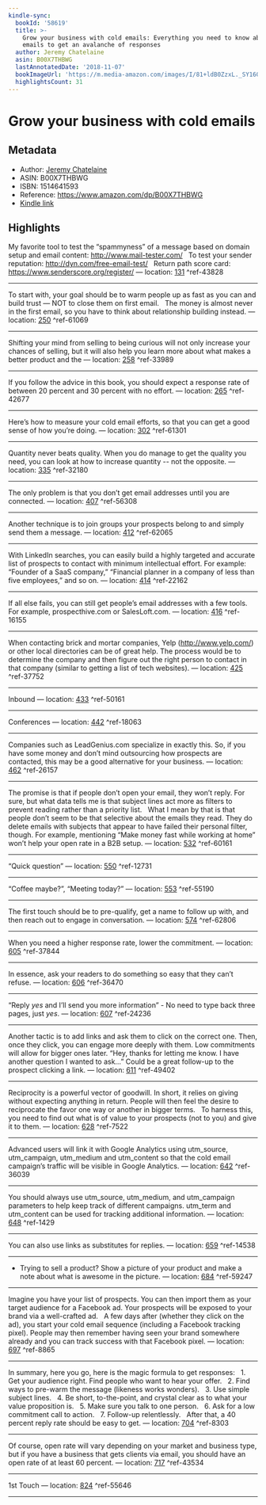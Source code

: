 ```yaml
---
kindle-sync:
  bookId: '58619'
  title: >-
    Grow your business with cold emails: Everything you need to know about cold
    emails to get an avalanche of responses
  author: Jeremy Chatelaine
  asin: B00X7THBWG
  lastAnnotatedDate: '2018-11-07'
  bookImageUrl: 'https://m.media-amazon.com/images/I/81+ldB0ZzxL._SY160.jpg'
  highlightsCount: 31
---
```

# Grow your business with cold emails
## Metadata
* Author: [Jeremy Chatelaine](https://www.amazon.comundefined)
* ASIN: B00X7THBWG
* ISBN: 1514641593
* Reference: https://www.amazon.com/dp/B00X7THBWG
* [Kindle link](kindle://book?action=open&asin=B00X7THBWG)

## Highlights
My favorite tool to test the “spammyness” of a message based on domain setup and email content: http://www.mail-tester.com/   To test your sender reputation: http://dyn.com/free-email-test/   Return path score card: https://www.senderscore.org/register/ — location: [131](kindle://book?action=open&asin=B00X7THBWG&location=131) ^ref-43828

---
To start with, your goal should be to warm people up as fast as you can and build trust — NOT to close them on first email.   The money is almost never in the first email, so you have to think about relationship building instead. — location: [250](kindle://book?action=open&asin=B00X7THBWG&location=250) ^ref-61069

---
Shifting your mind from selling to being curious will not only increase your chances of selling, but it will also help you learn more about what makes a better product and the — location: [258](kindle://book?action=open&asin=B00X7THBWG&location=258) ^ref-33989

---
If you follow the advice in this book, you should expect a response rate of between 20 percent and 30 percent with no effort. — location: [265](kindle://book?action=open&asin=B00X7THBWG&location=265) ^ref-42677

---
Here’s how to measure your cold email efforts, so that you can get a good sense of how you’re doing. — location: [302](kindle://book?action=open&asin=B00X7THBWG&location=302) ^ref-61301

---
Quantity never beats quality. When you do manage to get the quality you need, you can look at how to increase quantity -- not the opposite. — location: [335](kindle://book?action=open&asin=B00X7THBWG&location=335) ^ref-32180

---
The only problem is that you don’t get email addresses until you are connected. — location: [407](kindle://book?action=open&asin=B00X7THBWG&location=407) ^ref-56308

---
Another technique is to join groups your prospects belong to and simply send them a message. — location: [412](kindle://book?action=open&asin=B00X7THBWG&location=412) ^ref-62065

---
With LinkedIn searches, you can easily build a highly targeted and accurate list of prospects to contact with minimum intellectual effort. For example: “Founder of a SaaS company,” “Financial planner in a company of less than five employees,” and so on. — location: [414](kindle://book?action=open&asin=B00X7THBWG&location=414) ^ref-22162

---
If all else fails, you can still get people’s email addresses with a few tools. For example, prospecthive.com or SalesLoft.com. — location: [416](kindle://book?action=open&asin=B00X7THBWG&location=416) ^ref-16155

---
When contacting brick and mortar companies, Yelp (http://www.yelp.com/) or other local directories can be of great help. The process would be to determine the company and then figure out the right person to contact in that company (similar to getting a list of tech websites). — location: [425](kindle://book?action=open&asin=B00X7THBWG&location=425) ^ref-37752

---
Inbound — location: [433](kindle://book?action=open&asin=B00X7THBWG&location=433) ^ref-50161

---
Conferences — location: [442](kindle://book?action=open&asin=B00X7THBWG&location=442) ^ref-18063

---
Companies such as LeadGenius.com specialize in exactly this. So, if you have some money and don’t mind outsourcing how prospects are contacted, this may be a good alternative for your business. — location: [462](kindle://book?action=open&asin=B00X7THBWG&location=462) ^ref-26157

---
The promise is that if people don’t open your email, they won’t reply. For sure, but what data tells me is that subject lines act more as filters to prevent reading rather than a priority list.   What I mean by that is that people don’t seem to be that selective about the emails they read. They do delete emails with subjects that appear to have failed their personal filter, though. For example, mentioning “Make money fast while working at home” won’t help your open rate in a B2B setup. — location: [532](kindle://book?action=open&asin=B00X7THBWG&location=532) ^ref-60161

---
“Quick question” — location: [550](kindle://book?action=open&asin=B00X7THBWG&location=550) ^ref-12731

---
“Coffee maybe?”, “Meeting today?” — location: [553](kindle://book?action=open&asin=B00X7THBWG&location=553) ^ref-55190

---
The first touch should be to pre-qualify, get a name to follow up with, and then reach out to engage in conversation. — location: [574](kindle://book?action=open&asin=B00X7THBWG&location=574) ^ref-62806

---
When you need a higher response rate, lower the commitment. — location: [605](kindle://book?action=open&asin=B00X7THBWG&location=605) ^ref-37844

---
In essence, ask your readers to do something so easy that they can’t refuse. — location: [606](kindle://book?action=open&asin=B00X7THBWG&location=606) ^ref-36470

---
“Reply *yes* and I’ll send you more information” - No need to type back three pages, just *yes*. — location: [607](kindle://book?action=open&asin=B00X7THBWG&location=607) ^ref-24236

---
Another tactic is to add links and ask them to click on the correct one. Then, once they click, you can engage more deeply with them. Low commitments will allow for bigger ones later. “Hey, thanks for letting me know. I have another question I wanted to ask…” Could be a great follow-up to the prospect clicking a link. — location: [611](kindle://book?action=open&asin=B00X7THBWG&location=611) ^ref-49402

---
Reciprocity is a powerful vector of goodwill. In short, it relies on giving without expecting anything in return. People will then feel the desire to reciprocate the favor one way or another in bigger terms.   To harness this, you need to find out what is of value to your prospects (not to you) and give it to them. — location: [628](kindle://book?action=open&asin=B00X7THBWG&location=628) ^ref-7522

---
Advanced users will link it with Google Analytics using utm_source, utm_campaign, utm_medium and utm_content so that the cold email campaign’s traffic will be visible in Google Analytics. — location: [642](kindle://book?action=open&asin=B00X7THBWG&location=642) ^ref-36039

---
You should always use utm_source, utm_medium, and utm_campaign parameters to help keep track of different campaigns. utm_term and utm_content can be used for tracking additional information. — location: [648](kindle://book?action=open&asin=B00X7THBWG&location=648) ^ref-1429

---
You can also use links as substitutes for replies. — location: [659](kindle://book?action=open&asin=B00X7THBWG&location=659) ^ref-14538

---
- Trying to sell a product? Show a picture of your product and make a note about what is awesome in the picture. — location: [684](kindle://book?action=open&asin=B00X7THBWG&location=684) ^ref-59247

---
Imagine you have your list of prospects. You can then import them as your target audience for a Facebook ad. Your prospects will be exposed to your brand via a well-crafted ad.   A few days after (whether they click on the ad), you start your cold email sequence (including a Facebook tracking pixel). People may then remember having seen your brand somewhere already and you can track success with that Facebook pixel. — location: [697](kindle://book?action=open&asin=B00X7THBWG&location=697) ^ref-8865

---
In summary, here you go, here is the magic formula to get responses:   1. Get your audience right. Find people who want to hear your offer.   2. Find ways to pre-warm the message (likeness works wonders).   3. Use simple subject lines.   4. Be short, to-the-point, and crystal clear as to what your value proposition is.   5. Make sure you talk to one person.   6. Ask for a low commitment call to action.   7. Follow-up relentlessly.   After that, a 40 percent reply rate should be easy to get. — location: [704](kindle://book?action=open&asin=B00X7THBWG&location=704) ^ref-8303

---
Of course, open rate will vary depending on your market and business type, but if you have a business that gets clients via email, you should have an open rate of at least 60 percent. — location: [717](kindle://book?action=open&asin=B00X7THBWG&location=717) ^ref-43534

---
1st Touch — location: [824](kindle://book?action=open&asin=B00X7THBWG&location=824) ^ref-55646

---
